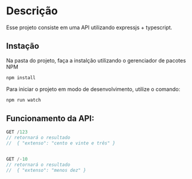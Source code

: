 # Descrição

Esse projeto consiste em uma API utilizando expressjs + typescript.

## Instação

Na pasta do projeto, faça a instalção utilizando o gerenciador de pacotes NPM

```bash
npm install
```

Para iniciar o projeto em modo de desenvolvimento, utilize o comando:
```bash
npm run watch
```


## Funcionamento da API:


``` javascript
GET /123
// retornará o resultado
//  { "extenso": "cento e vinte e três" }


GET /-10
// retornará o resultado
//  { "extenso": "menos dez" }
```
